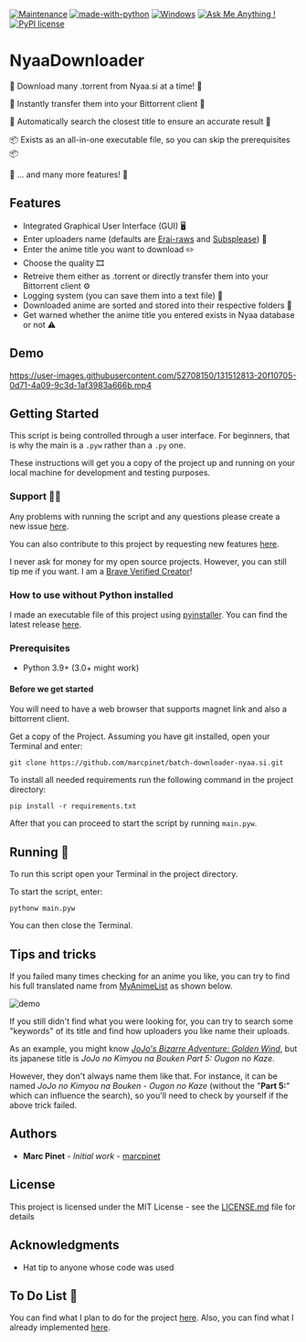 [![Maintenance](https://img.shields.io/badge/Maintained%3F-yes-green.svg)](https://GitHub.com/Naereen/StrapDown.js/graphs/commit-activity) [![made-with-python](https://img.shields.io/badge/Made%20with-Python-1f425f.svg)](https://www.python.org/) [![Windows](https://svgshare.com/i/ZhY.svg)](https://svgshare.com/i/ZhY.svg) [![Ask Me Anything !](https://img.shields.io/badge/Ask%20me-anything-1abc9c.svg)](https://GitHub.com/Naereen/ama) [![PyPI license](https://img.shields.io/pypi/l/ansicolortags.svg)](https://pypi.python.org/pypi/ansicolortags/)

# NyaaDownloader

🚀 Download many .torrent from Nyaa.si at a time! 🚀

🔌 Instantly transfer them into your Bittorrent client 🔌

🔎 Automatically search the closest title to ensure an accurate result 🔎

📦 Exists as an all-in-one executable file, so you can skip the prerequisites 📦

🧾 ... and many more features! 🧾

## Features

* Integrated Graphical User Interface (GUI) 🖥
* Enter uploaders name (defaults are [Erai-raws](https://www.erai-raws.info/) and [Subsplease](https://subsplease.org/)) 🤖
* Enter the anime title you want to download ✏️
* Choose the quality 🎞
* Retreive them either as .torrent or directly transfer them into your Bittorrent client ⚙️
* Logging system (you can save them into a text file) 📝
* Downloaded anime are sorted and stored into their respective folders 📁
* Get warned whether the anime title you entered exists in Nyaa database or not ⚠️

## Demo

https://user-images.githubusercontent.com/52708150/131512813-20f10705-0d71-4a09-9c3d-1af3983a666b.mp4

## Getting Started

This script is being controlled through a user interface. 
For beginners, that is why the main is a `.pyw` rather than a `.py` one.

These instructions will get you a copy of the project up and running on your local machine for development and testing purposes.

### Support 👨‍💻

Any problems with running the script and any questions please create a new issue [here](https://github.com/marcpinet/batch-downloader-nyaa.si/issues/new?assignees=&labels=&template=bug_report.md&title=).

You can also contribute to this project by requesting new features [here](https://github.com/marcpinet/batch-downloader-nyaa.si/issues/new?assignees=&labels=&template=feature_request.md&title=).

I never ask for money for my open source projects. However, you can still tip me if you want.
I am a [Brave Verified Creator](https://i.imgur.com/fOUfdM5.png)!

### How to use without Python installed

I made an executable file of this project using [pyinstaller](https://github.com/pyinstaller/pyinstaller).
You can find the latest release [here](https://github.com/marcpinet/batch-downloader-nyaa.si/releases/latest).

### Prerequisites

* Python 3.9+ (3.0+ might work)

#### Before we get started

You will need to have a web browser that supports magnet link and also a bittorrent client.

Get a copy of the Project. Assuming you have git installed, open your Terminal and enter:

```
git clone https://github.com/marcpinet/batch-downloader-nyaa.si.git
```

To install all needed requirements run the following command in the project directory:

```
pip install -r requirements.txt
```

After that you can proceed to start the script by running `main.pyw`.

## Running 🏃

To run this script open your Terminal in the project directory.

To start the script, enter:

```
pythonw main.pyw
```

You can then close the Terminal.

## Tips and tricks

If you failed many times checking for an anime you like, you can try to find his full translated name from [MyAnimeList](https://myanimelist.net) as shown below.

![demo](https://i.imgur.com/sRSSaRa.gif)

If you still didn't find what you were looking for, you can try to search some "keywords" of its title and find how uploaders you like name their uploads.

As an example, you might know *[JoJo's Bizarre Adventure: Golden Wind](https://myanimelist.net/anime/37991/JoJo_no_Kimyou_na_Bouken_Part_5__Ougon_no_Kaze?q=jojo&cat=anime)*, but its japanese title is *JoJo no Kimyou na Bouken Part 5: Ougon no Kaze*.

However, they don't always name them like that. For instance, it can be named *JoJo no Kimyou na Bouken - Ougon no Kaze* (without the "**Part 5:**" which can influence the search), so you'll need to check by yourself if the above trick failed.

## Authors

* **Marc Pinet** - *Initial work* - [marcpinet](https://github.com/marcpinet)

## License

This project is licensed under the MIT License - see the [LICENSE.md](LICENSE.md) file for details

## Acknowledgments

* Hat tip to anyone whose code was used

## To Do List 📝

You can find what I plan to do for the project [here](https://github.com/marcpinet/batch-downloader-nyaa.si/projects).
Also, you can find what I already implemented [here](https://github.com/marcpinet/batch-downloader-nyaa.si/projects?query=is%3Aclosed).



